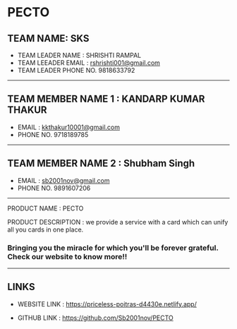 # PECTO


## TEAM NAME: SKS

- TEAM LEADER NAME : SHRISHTI RAMPAL
- TEAM LEEADER EMAIL : rshrishti001@gmail.com
- TEAM LEADER PHONE NO. 9818633792

------------------------------------------------------------------------------------------------------------------------
## TEAM MEMBER NAME 1 : KANDARP KUMAR THAKUR 
- EMAIL : kkthakur10001@gmail.com
- PHONE NO. 9718189785
------------------------------------------------------------------------------------------------------------------------

## TEAM MEMBER NAME 2 : Shubham Singh
- EMAIL : sb2001nov@gmail.com
- PHONE NO. 9891607206

------------------------------------------------------------------------------------------------------------------------
PRODUCT NAME : PECTO 

PRODUCT DESCRIPTION : we provide a service with a card which can unify all you cards in one place.
### Bringing you the miracle for which you'll be forever grateful. Check our website to know more!!
------------------------------------------------------------------------------------------------------------------------
## LINKS 
 
- WEBSITE LINK : https://priceless-poitras-d4430e.netlify.app/

- GITHUB LINK :  https://github.com/Sb2001nov/PECTO

